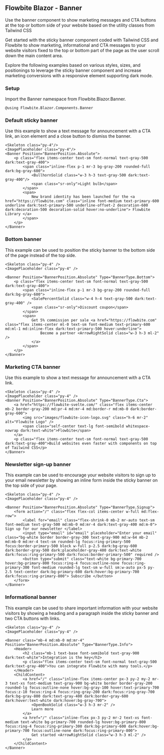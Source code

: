 ## Flowbite Blazor - Banner

Use the banner component to show marketing messages and CTA buttons at the top or bottom side of your website based on the utility classes from Tailwind CSS
    
Get started with the sticky banner component coded with Tailwind CSS and Flowbite to show marketing, informational and CTA messages to your website visitors fixed to the top or bottom part of the page as the user scroll down the main content area.

Explore the following examples based on various styles, sizes, and positionings to leverage the sticky banner component and increase marketing conversions with a responsive element supporting dark mode.

    
### Setup
Import the Banner namespace from Flowbite.Blazor.Banner.

```razor
@using Flowbite.Blazor.Components.Banner
```

### Default sticky banner
Use this example to show a text message for announcement with a CTA link, an icon element and a close button to dismiss the banner.

```razor
<Skeleton class="py-4"/>
<ImagePlaceholder class="py-4"/>
<Banner Position="BannerPosition.Absolute">
    <p class="flex items-center text-sm font-normal text-gray-500 dark:text-gray-400">
        <span class="inline-flex p-1 mr-3 bg-gray-200 rounded-full dark:bg-gray-600">
            <BullhornSolid class="w-3 h-3 text-gray-500 dark:text-gray-400"/>
            <span class="sr-only">Light bulb</span>
        </span>
        <span>
            New brand identity has been launched for the <a href="https://flowbite.com" class="inline font-medium text-primary-600 underline dark:text-primary-500 underline-offset-2 decoration-600 dark:decoration-500 decoration-solid hover:no-underline"> Flowbite Library </a>
        </span>
    </p>
</Banner>
```

### Bottom banner
This example can be used to position the sticky banner to the bottom side of the page instead of the top side.
  
```razor
<Skeleton class="py-4" />
<ImagePlaceholder class="py-4" />

<Banner Position="BannerPosition.Absolute" Type="BannerType.Bottom">
    <p class="flex items-center text-sm font-normal text-gray-500 dark:text-gray-400">
        <span class="inline-flex p-1 mr-3 bg-gray-200 rounded-full dark:bg-gray-600">
            <SalePercentSolid class="w-4 h-4 text-gray-500 dark:text-gray-400" />
            <span class="sr-only">Discount coupon</span>
        </span>
        <span>
            Get 5% commission per sale <a href="https://flowbite.com" class="flex items-center ml-0 text-sm font-medium text-primary-600 md:ml-1 md:inline-flex dark:text-primary-500 hover:underline">
                Become a partner <ArrowRightSolid class="w-3 h-3 ml-2" />
            </a>
        </span>
    </p>
</Banner>
```

### Marketing CTA banner
Use this example to show a text message for announcement with a CTA link.
    
```razor
<Skeleton class="py-4" />
<ImagePlaceholder class="py-4" />
<Banner Position="BannerPosition.Absolute" Type="BannerType.Cta">
    <a href="https://flowbite-svelte.com/" class="flex items-center mb-2 border-gray-200 md:pr-4 md:mr-4 md:border-r md:mb-0 dark:border-gray-600">
        <img src="images/flowbite-icon-logo.svg" class="h-6 mr-2" alt="Flowbite Logo" />
        <span class="self-center text-lg font-semibold whitespace-nowrap dark:text-white">Flowbite</span>
    </a>
    <p class="flex items-center text-sm font-normal text-gray-500 dark:text-gray-400">Build websites even faster with components on top of Tailwind CSS</p>
</Banner>
```
    
### Newsletter sign-up banner
This example can be used to encourage your website visitors to sign up to your email newsletter by showing an inline form inside the sticky banner on the top side of your page.
  
```razor
<Skeleton class="py-4" />
<ImagePlaceholder class="py-4" />

<Banner Position="BannerPosition.Absolute" Type="BannerType.Signup">
    <form action="/" class="flex flex-col items-center w-full md:flex-row">
        <label for="email" class="flex-shrink-0 mb-2 mr-auto text-sm font-medium text-gray-500 md:mb-0 md:mr-4 dark:text-gray-400 md:m-0"> Sign up for our newsletter </label>
        <input type="email" id="email" placeholder="Enter your email" class="bg-white border border-gray-300 text-gray-900 md:w-64 mb-2 md:mb-0 md:mr-4 text-sm rounded-lg focus:ring-primary-500 focus:border-primary-500 block w-full p-2.5 dark:bg-gray-600 dark:border-gray-500 dark:placeholder-gray-400 dark:text-white dark:focus:ring-primary-500 dark:focus:border-primary-500" required />
        <button type="submit" class="text-white bg-primary-700 hover:bg-primary-800 focus:ring-4 focus:outline-none focus:ring-primary-300 font-medium rounded-lg text-sm w-full sm:w-auto px-5 py-2.5 text-center dark:bg-primary-600 dark:hover:bg-primary-700 dark:focus:ring-primary-800"> Subscribe </button>
    </form>
</Banner>
```
    
### Informational banner
This example can be used to share important information with your website visitors by showing a heading and a paragraph inside the sticky banner and two CTA buttons with links.
    
```razor
<Skeleton class="py-4" />
<ImagePlaceholder class="py-4" />

<Banner class="mb-4 md:mb-0 md:mr-4" Position="BannerPosition.Absolute" Type="BannerType.Info">
    <Header>
        <h2 class="mb-1 text-base font-semibold text-gray-900 dark:text-white">Integration is the key</h2>
        <p class="flex items-center text-sm font-normal text-gray-500 dark:text-gray-400">You can integrate Flowbite with many tools.</p>
    </Header>
    <ChildContent>
        <a href="/" class="inline-flex items-center px-3 py-2 my-2 mr-3 text-xs font-medium text-gray-900 bg-white border border-gray-200 rounded-lg focus:outline-none hover:bg-gray-100 hover:text-primary-700 focus:z-10 focus:ring-4 focus:ring-gray-200 dark:focus:ring-gray-700 dark:bg-gray-800 dark:text-gray-400 dark:border-gray-600 dark:hover:text-white dark:hover:bg-gray-700">
            <OpenBookSolid class="w-3 h-3 mr-2" />
            Learn more
        </a>
        <a href="/" class="inline-flex px-3 py-2 mr-2 text-xs font-medium text-white bg-primary-700 rounded-lg hover:bg-primary-800 focus:ring-4 focus:ring-primary-300 dark:bg-primary-600 dark:hover:bg-primary-700 focus:outline-none dark:focus:ring-primary-800">
            Get started <ArrowRightSolid class="w-3 h-3 ml-2" />
        </a>
    </ChildContent>
</Banner>
```